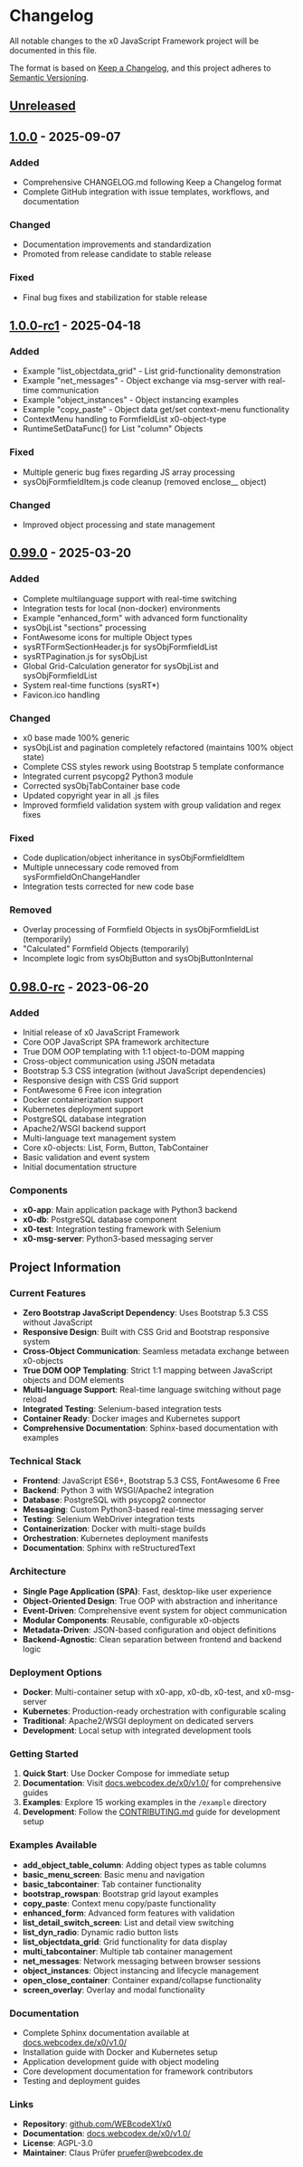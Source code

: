 # Changelog

All notable changes to the x0 JavaScript Framework project will be documented in this file.

The format is based on [Keep a Changelog](https://keepachangelog.com/en/1.0.0/),
and this project adheres to [Semantic Versioning](https://semver.org/spec/v2.0.0.html).

## [Unreleased]

## [1.0.0] - 2025-09-07

### Added
- Comprehensive CHANGELOG.md following Keep a Changelog format
- Complete GitHub integration with issue templates, workflows, and documentation

### Changed
- Documentation improvements and standardization
- Promoted from release candidate to stable release

### Fixed
- Final bug fixes and stabilization for stable release

## [1.0.0-rc1] - 2025-04-18

### Added
- Example "list_objectdata_grid" - List grid-functionality demonstration
- Example "net_messages" - Object exchange via msg-server with real-time communication
- Example "object_instances" - Object instancing examples
- Example "copy_paste" - Object data get/set context-menu functionality
- ContextMenu handling to FormfieldList x0-object-type
- RuntimeSetDataFunc() for List "column" Objects

### Fixed
- Multiple generic bug fixes regarding JS array processing
- sysObjFormfieldItem.js code cleanup (removed enclose__ object)

### Changed
- Improved object processing and state management

## [0.99.0] - 2025-03-20

### Added
- Complete multilanguage support with real-time switching
- Integration tests for local (non-docker) environments
- Example "enhanced_form" with advanced form functionality
- sysObjList "sections" processing 
- FontAwesome icons for multiple Object types
- sysRTFormSectionHeader.js for sysObjFormfieldList
- sysRTPagination.js for sysObjList
- Global Grid-Calculation generator for sysObjList and sysObjFormfieldList
- System real-time functions (sysRT*)
- Favicon.ico handling

### Changed
- x0 base made 100% generic
- sysObjList and pagination completely refactored (maintains 100% object state)
- Complete CSS styles rework using Bootstrap 5 template conformance
- Integrated current psycopg2 Python3 module
- Corrected sysObjTabContainer base code
- Updated copyright year in all .js files
- Improved formfield validation system with group validation and regex fixes

### Fixed
- Code duplication/object inheritance in sysObjFormfieldItem
- Multiple unnecessary code removed from sysFormfieldOnChangeHandler
- Integration tests corrected for new code base

### Removed
- Overlay processing of Formfield Objects in sysObjFormfieldList (temporarily)
- "Calculated" Formfield Objects (temporarily) 
- Incomplete logic from sysObjButton and sysObjButtonInternal

## [0.98.0-rc] - 2023-06-20

### Added
- Initial release of x0 JavaScript Framework
- Core OOP JavaScript SPA framework architecture
- True DOM OOP templating with 1:1 object-to-DOM mapping
- Cross-object communication using JSON metadata
- Bootstrap 5.3 CSS integration (without JavaScript dependencies)
- Responsive design with CSS Grid support
- FontAwesome 6 Free icon integration
- Docker containerization support
- Kubernetes deployment support
- PostgreSQL database integration
- Apache2/WSGI backend support
- Multi-language text management system
- Core x0-objects: List, Form, Button, TabContainer
- Basic validation and event system
- Initial documentation structure

### Components
- **x0-app**: Main application package with Python3 backend
- **x0-db**: PostgreSQL database component
- **x0-test**: Integration testing framework with Selenium
- **x0-msg-server**: Python3-based messaging server

## Project Information

### Current Features
- **Zero Bootstrap JavaScript Dependency**: Uses Bootstrap 5.3 CSS without JavaScript
- **Responsive Design**: Built with CSS Grid and Bootstrap responsive system
- **Cross-Object Communication**: Seamless metadata exchange between x0-objects
- **True DOM OOP Templating**: Strict 1:1 mapping between JavaScript objects and DOM elements
- **Multi-language Support**: Real-time language switching without page reload
- **Integrated Testing**: Selenium-based integration tests
- **Container Ready**: Docker images and Kubernetes support
- **Comprehensive Documentation**: Sphinx-based documentation with examples

### Technical Stack
- **Frontend**: JavaScript ES6+, Bootstrap 5.3 CSS, FontAwesome 6 Free
- **Backend**: Python 3 with WSGI/Apache2 integration
- **Database**: PostgreSQL with psycopg2 connector
- **Messaging**: Custom Python3-based real-time messaging server
- **Testing**: Selenium WebDriver integration tests
- **Containerization**: Docker with multi-stage builds
- **Orchestration**: Kubernetes deployment manifests
- **Documentation**: Sphinx with reStructuredText

### Architecture
- **Single Page Application (SPA)**: Fast, desktop-like user experience
- **Object-Oriented Design**: True OOP with abstraction and inheritance
- **Event-Driven**: Comprehensive event system for object communication
- **Modular Components**: Reusable, configurable x0-objects
- **Metadata-Driven**: JSON-based configuration and object definitions
- **Backend-Agnostic**: Clean separation between frontend and backend logic

### Deployment Options
- **Docker**: Multi-container setup with x0-app, x0-db, x0-test, and x0-msg-server
- **Kubernetes**: Production-ready orchestration with configurable scaling
- **Traditional**: Apache2/WSGI deployment on dedicated servers
- **Development**: Local setup with integrated development tools

### Getting Started
1. **Quick Start**: Use Docker Compose for immediate setup
2. **Documentation**: Visit [docs.webcodex.de/x0/v1.0/](https://docs.webcodex.de/x0/v1.0/) for comprehensive guides
3. **Examples**: Explore 15 working examples in the `/example` directory
4. **Development**: Follow the [CONTRIBUTING.md](CONTRIBUTING.md) guide for development setup

### Examples Available
- **add_object_table_column**: Adding object types as table columns
- **basic_menu_screen**: Basic menu and navigation
- **basic_tabcontainer**: Tab container functionality  
- **bootstrap_rowspan**: Bootstrap grid layout examples
- **copy_paste**: Context menu copy/paste functionality
- **enhanced_form**: Advanced form features with validation
- **list_detail_switch_screen**: List and detail view switching
- **list_dyn_radio**: Dynamic radio button lists
- **list_objectdata_grid**: Grid functionality for data display
- **multi_tabcontainer**: Multiple tab container management
- **net_messages**: Network messaging between browser sessions
- **object_instances**: Object instancing and lifecycle management
- **open_close_container**: Container expand/collapse functionality
- **screen_overlay**: Overlay and modal functionality

### Documentation
- Complete Sphinx documentation available at [docs.webcodex.de/x0/v1.0/](https://docs.webcodex.de/x0/v1.0/)
- Installation guide with Docker and Kubernetes setup
- Application development guide with object modeling
- Core development documentation for framework contributors
- Testing and deployment guides

### Links
- **Repository**: [github.com/WEBcodeX1/x0](https://github.com/WEBcodeX1/x0)
- **Documentation**: [docs.webcodex.de/x0/v1.0/](https://docs.webcodex.de/x0/v1.0/)
- **License**: AGPL-3.0
- **Maintainer**: Claus Prüfer <pruefer@webcodex.de>

[Unreleased]: https://github.com/WEBcodeX1/x0/compare/v1.0.0...HEAD
[1.0.0]: https://github.com/WEBcodeX1/x0/compare/v1.0.0-rc1...v1.0.0
[1.0.0-rc1]: https://github.com/WEBcodeX1/x0/compare/v0.99.0...v1.0.0-rc1
[0.99.0]: https://github.com/WEBcodeX1/x0/compare/v0.98.0-rc...v0.99.0
[0.98.0-rc]: https://github.com/WEBcodeX1/x0/releases/tag/v0.98.0-rc